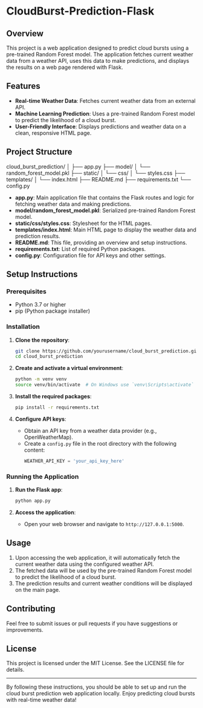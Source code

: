 # CloudBurst-Prediction-Flask

## Overview
This project is a web application designed to predict cloud bursts using a pre-trained Random Forest model. The application fetches current weather data from a weather API, uses this data to make predictions, and displays the results on a web page rendered with Flask.

## Features
- **Real-time Weather Data**: Fetches current weather data from an external API.
- **Machine Learning Prediction**: Uses a pre-trained Random Forest model to predict the likelihood of a cloud burst.
- **User-Friendly Interface**: Displays predictions and weather data on a clean, responsive HTML page.

## Project Structure

cloud_burst_prediction/
│
├── app.py
├── model/
│   └── random_forest_model.pkl
├── static/
│   └── css/
│       └── styles.css
├── templates/
│   └── index.html
├── README.md
├── requirements.txt
└── config.py

- **app.py**: Main application file that contains the Flask routes and logic for fetching weather data and making predictions.
- **model/random_forest_model.pkl**: Serialized pre-trained Random Forest model.
- **static/css/styles.css**: Stylesheet for the HTML pages.
- **templates/index.html**: Main HTML page to display the weather data and prediction results.
- **README.md**: This file, providing an overview and setup instructions.
- **requirements.txt**: List of required Python packages.
- **config.py**: Configuration file for API keys and other settings.

## Setup Instructions

### Prerequisites
- Python 3.7 or higher
- pip (Python package installer)

### Installation

1. **Clone the repository**:
    ```bash
    git clone https://github.com/yourusername/cloud_burst_prediction.git
    cd cloud_burst_prediction
    ```

2. **Create and activate a virtual environment**:
    ```bash
    python -m venv venv
    source venv/bin/activate  # On Windows use `venv\Scripts\activate`
    ```

3. **Install the required packages**:
    ```bash
    pip install -r requirements.txt
    ```

4. **Configure API keys**:
   - Obtain an API key from a weather data provider (e.g., OpenWeatherMap).
   - Create a `config.py` file in the root directory with the following content:
     ```python
     WEATHER_API_KEY = 'your_api_key_here'
     ```

### Running the Application

1. **Run the Flask app**:
    ```bash
    python app.py
    ```

2. **Access the application**:
   - Open your web browser and navigate to `http://127.0.0.1:5000`.

## Usage

1. Upon accessing the web application, it will automatically fetch the current weather data using the configured weather API.
2. The fetched data will be used by the pre-trained Random Forest model to predict the likelihood of a cloud burst.
3. The prediction results and current weather conditions will be displayed on the main page.

## Contributing
Feel free to submit issues or pull requests if you have suggestions or improvements.

## License
This project is licensed under the MIT License. See the LICENSE file for details.

---

By following these instructions, you should be able to set up and run the cloud burst prediction web application locally. Enjoy predicting cloud bursts with real-time weather data!
